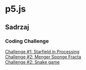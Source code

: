 # p5.js
## Sadrzaj

### Coding Challenge
[Challenge #1: Starfield in Processing](ch001 "Starfield")  
[Challenge #2: Menger Sponge Fracta](ch002 "Menger Sponge Fracta")  
[Challenge #2: Snake game](ch003 "Snake Game")  
